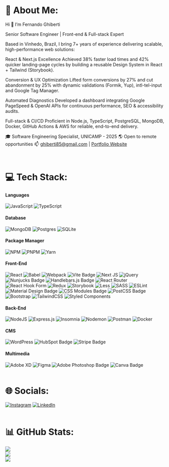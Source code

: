 # 💫 About Me:
Hi 👋 I’m Fernando Ghiberti

Senior Software Engineer | Front-end & Full-stack Expert

Based in Vinhedo, Brazil, I bring 7+ years of experience delivering scalable, high-performance web solutions:

React & Next.js Excellence
Achieved 38% faster load times and 42% quicker landing-page cycles by building a reusable Design System in React + Tailwind (Storybook).

Conversion & UX Optimization
Lifted form conversions by 27% and cut abandonment by 25% with dynamic validations (Formik, Yup), intl-tel-input and Google Tag Manager.

Automated Diagnostics
Developed a dashboard integrating Google PageSpeed & OpenAI APIs for continuous performance, SEO & accessibility audits.

Full-stack & CI/CD
Proficient in Node.js, TypeScript, PostgreSQL, MongoDB, Docker, GitHub Actions & AWS for reliable, end-to-end delivery.

🎓 Software Engineering Specialist, UNICAMP - 2025
🌎 Open to remote opportunities
📫 ghiberti85@gmail.com | [Portfolio Website](https://fernando-ghiberti.vercel.app/)

<br>

# 💻 Tech Stack:

#### Languages
![JavaScript](https://img.shields.io/badge/javascript-%23323330.svg?style=plastic&logo=javascript&logoColor=%23F7DF1E) ![TypeScript](https://img.shields.io/badge/typescript-%23007ACC.svg?style=plastic&logo=typescript&logoColor=white) 


#### Database
![MongoDB](https://img.shields.io/badge/MongoDB-%234ea94b.svg?style=plastic&logo=mongodb&logoColor=white) ![Postgres](https://img.shields.io/badge/postgres-%23316192.svg?style=plastic&logo=postgresql&logoColor=white) ![SQLite](https://img.shields.io/badge/sqlite-%2307405e.svg?style=plastic&logo=sqlite&logoColor=white)


#### Package Manager
![NPM](https://img.shields.io/badge/NPM-%23CB3837.svg?style=plastic&logo=npm&logoColor=white) ![PNPM](https://img.shields.io/badge/pnpm-%234a4a4a.svg?style=plastic&logo=pnpm&logoColor=f69220) ![Yarn](https://img.shields.io/badge/yarn-%232C8EBB.svg?style=plastic&logo=yarn&logoColor=white)


#### Front-End
![React](https://img.shields.io/badge/react-%2320232a.svg?style=plastic&logo=react&logoColor=%2361DAFB) ![Babel](https://img.shields.io/badge/Babel-F9DC3e?style=plastic&logo=babel&logoColor=black) ![Webpack](https://img.shields.io/badge/webpack-%238DD6F9.svg?style=plastic&logo=webpack&logoColor=black) ![Vite Badge](https://img.shields.io/badge/Vite-646CFF?logo=vite&logoColor=fff&style=flat) ![Next JS](https://img.shields.io/badge/Next-black?style=plastic&logo=next.js&logoColor=white) ![jQuery](https://img.shields.io/badge/jquery-%230769AD.svg?style=plastic&logo=jquery&logoColor=white) ![Nunjucks Badge](https://img.shields.io/badge/Nunjucks-1C4913?logo=nunjucks&logoColor=fff&style=flat) ![Handlebars.js Badge](https://img.shields.io/badge/Handlebars.js-000?logo=handlebarsdotjs&logoColor=fff&style=flat) ![React Router](https://img.shields.io/badge/React_Router-CA4245?style=plastic&logo=react-router&logoColor=white) ![React Hook Form](https://img.shields.io/badge/React%20Hook%20Form-%23EC5990.svg?style=plastic&logo=reacthookform&logoColor=white) ![Redux](https://img.shields.io/badge/redux-%23593d88.svg?style=plastic&logo=redux&logoColor=white) ![Storybook](https://img.shields.io/badge/-Storybook-FF4785?style=plastic&logo=storybook&logoColor=white) ![Less](https://img.shields.io/badge/less-2B4C80?style=plastic&logo=less&logoColor=white) ![SASS](https://img.shields.io/badge/SASS-hotpink.svg?style=plastic&logo=SASS&logoColor=white) ![ESLint](https://img.shields.io/badge/ESLint-4B3263?style=plastic&logo=eslint&logoColor=white) ![Material Design Badge](https://img.shields.io/badge/Material%20Design-757575?logo=materialdesign&logoColor=fff&style=flat) ![CSS Modules Badge](https://img.shields.io/badge/CSS%20Modules-000?logo=cssmodules&logoColor=fff&style=flat) ![PostCSS Badge](https://img.shields.io/badge/PostCSS-DD3A0A?logo=postcss&logoColor=fff&style=flat) ![Bootstrap](https://img.shields.io/badge/bootstrap-%238511FA.svg?style=plastic&logo=bootstrap&logoColor=white) ![TailwindCSS](https://img.shields.io/badge/tailwindcss-%2338B2AC.svg?style=plastic&logo=tailwind-css&logoColor=white) ![Styled Components](https://img.shields.io/badge/styled--components-DB7093?style=plastic&logo=styled-components&logoColor=white) 


#### Back-End
![NodeJS](https://img.shields.io/badge/node.js-6DA55F?style=plastic&logo=node.js&logoColor=white) ![Express.js](https://img.shields.io/badge/express.js-%23404d59.svg?style=plastic&logo=express&logoColor=%2361DAFB) ![Insomnia](https://img.shields.io/badge/Insomnia-black?style=plastic&logo=insomnia&logoColor=5849BE) ![Nodemon](https://img.shields.io/badge/NODEMON-%23323330.svg?style=plastic&logo=nodemon&logoColor=%BBDEAD)  ![Postman](https://img.shields.io/badge/Postman-FF6C37?style=plastic&logo=postman&logoColor=white) ![Docker](https://img.shields.io/badge/docker-%230db7ed.svg?style=plastic&logo=docker&logoColor=white)


#### CMS
![WordPress](https://img.shields.io/badge/WordPress-%23117AC9.svg?style=plastic&logo=WordPress&logoColor=white) ![HubSpot Badge](https://img.shields.io/badge/HubSpot-FF7A59?logo=hubspot&logoColor=fff&style=flat) ![Stripe Badge](https://img.shields.io/badge/Stripe-008CDD?logo=stripe&logoColor=fff&style=flat)


#### Multimedia
![Adobe XD](https://img.shields.io/badge/Adobe%20XD-470137?style=plastic&logo=Adobe%20XD&logoColor=#FF61F6) ![Figma](https://img.shields.io/badge/figma-%23F24E1E.svg?style=plastic&logo=figma&logoColor=white) ![Adobe Photoshop Badge](https://img.shields.io/badge/Adobe%20Photoshop-31A8FF?logo=adobephotoshop&logoColor=fff&style=flat) ![Canva Badge](https://img.shields.io/badge/Canva-00C4CC?logo=canva&logoColor=fff&style=flat)
<br><br>

# 🌐 Socials:
[![Instagram](https://img.shields.io/badge/Instagram-%23E4405F.svg?logo=Instagram&logoColor=white)](https://instagram.com/ghiberti85) [![LinkedIn](https://img.shields.io/badge/LinkedIn-%230077B5.svg?logo=linkedin&logoColor=white)](https://linkedin.com/in/fernando-ghiberti) 
<br><br>

# 📊 GitHub Stats:
![](https://github-readme-stats.vercel.app/api?username=ghiberti85&theme=dark&hide_border=false&include_all_commits=true&count_private=true)<br/>
![](https://github-readme-streak-stats.herokuapp.com/?user=ghiberti85&theme=dark&hide_border=false)<br/>
![](https://github-readme-stats.vercel.app/api/top-langs/?username=ghiberti85&theme=dark&hide_border=false&include_all_commits=true&count_private=true&layout=compact)
